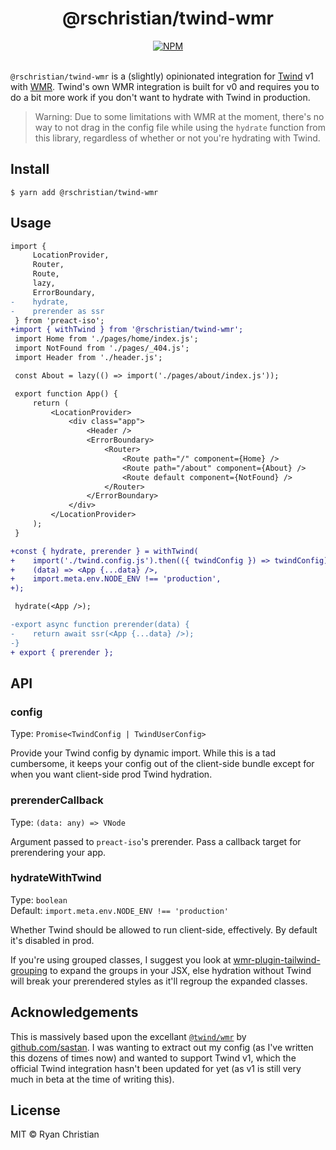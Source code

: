 <h1 align="center">@rschristian/twind-wmr</h1>

<div align="center">
    <a href="https://github.com/rschristian/twind-wmr/blob/master/LICENSE">
        <img
            alt="NPM"
            src="https://img.shields.io/npm/l/@rschristian/twind-wmr?color=brightgreen"
        />
    </a>
</div>

<br />

`@rschristian/twind-wmr` is a (slightly) opinionated integration for [Twind](https://twind.dev) v1 with [WMR](https://wmr.dev). Twind's own WMR integration is built for v0 and requires you to do a bit more work if you don't want to hydrate with Twind in production.

> Warning: Due to some limitations with WMR at the moment, there's no way to not drag in the config file while using the `hydrate` function from this library, regardless of whether or not you're hydrating with Twind.

## Install

```
$ yarn add @rschristian/twind-wmr
```

## Usage

```diff
import {
     LocationProvider,
     Router,
     Route,
     lazy,
     ErrorBoundary,
-    hydrate,
-    prerender as ssr
 } from 'preact-iso';
+import { withTwind } from '@rschristian/twind-wmr';
 import Home from './pages/home/index.js';
 import NotFound from './pages/_404.js';
 import Header from './header.js';

 const About = lazy(() => import('./pages/about/index.js'));

 export function App() {
     return (
         <LocationProvider>
             <div class="app">
                 <Header />
                 <ErrorBoundary>
                     <Router>
                         <Route path="/" component={Home} />
                         <Route path="/about" component={About} />
                         <Route default component={NotFound} />
                     </Router>
                 </ErrorBoundary>
             </div>
         </LocationProvider>
     );
 }

+const { hydrate, prerender } = withTwind(
+    import('./twind.config.js').then(({ twindConfig }) => twindConfig),
+    (data) => <App {...data} />,
+    import.meta.env.NODE_ENV !== 'production',
+);

 hydrate(<App />);

-export async function prerender(data) {
-    return await ssr(<App {...data} />);
-}
+ export { prerender };
```

## API

### config

Type: `Promise<TwindConfig | TwindUserConfig>`<br/>

Provide your Twind config by dynamic import. While this is a tad cumbersome, it keeps your config out of the client-side bundle except for when you want client-side prod Twind hydration.

### prerenderCallback

Type: `(data: any) => VNode`<br/>

Argument passed to `preact-iso`'s prerender. Pass a callback target for prerendering your app.

### hydrateWithTwind

Type: `boolean`<br/>
Default: `import.meta.env.NODE_ENV !== 'production'`

Whether Twind should be allowed to run client-side, effectively. By default it's disabled in prod.

If you're using grouped classes, I suggest you look at [wmr-plugin-tailwind-grouping](https://github.com/rschristian/tailwind-grouping) to expand the groups in your JSX, else hydration without Twind will break your prerendered styles as it'll regroup the expanded classes.

## Acknowledgements

This is massively based upon the excellant [`@twind/wmr`](https://github.com/tw-in-js/use-twind-with/blob/main/packages/wmr) by [github.com/sastan](https://github.com/sastan). I was wanting to extract out my config (as I've written this dozens of times now) and wanted to support Twind v1, which the official Twind integration hasn't been updated for yet (as v1 is still very much in beta at the time of writing this).

## License

MIT © Ryan Christian
